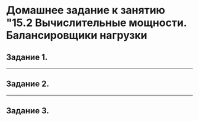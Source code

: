 # Домашнее задание к занятию "15.2 Вычислительные мощности. Балансировщики нагрузки

## Задание 1.





---

## Задание 2.




---

## Задание 3.

